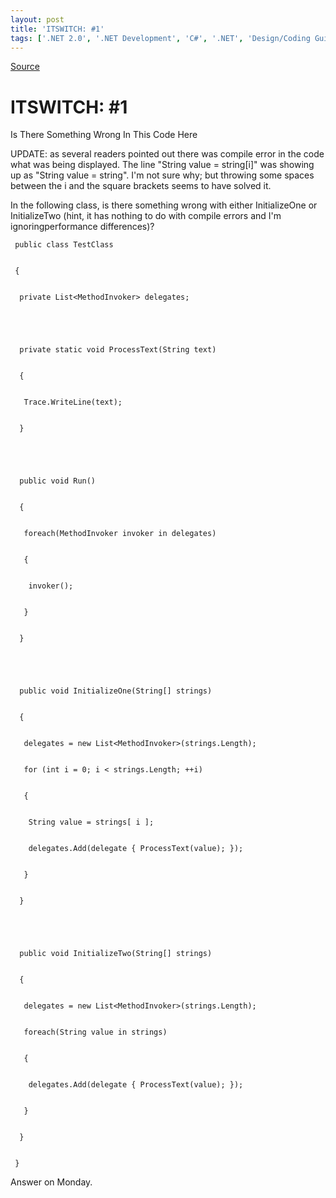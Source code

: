 ```yaml
---
layout: post
title: 'ITSWITCH: #1'
tags: ['.NET 2.0', '.NET Development', 'C#', '.NET', 'Design/Coding Guidance', 'ITSWITCH', 'Pop Quiz', 'Software Development', 'msmvps']
---
```

[Source](http://blogs.msmvps.com/peterritchie/2008/07/25/itswitch-1/ "Permalink to ITSWITCH: #1")

# ITSWITCH: #1

Is There Something Wrong In This Code Here

UPDATE: as several readers pointed out there was compile error in the code what was being displayed. The line "String value = string[i]" was showing up as "String value = string". I'm not sure why; but throwing some spaces between the i and the square brackets seems to have solved it.

In the following class, is there something wrong with either InitializeOne or InitializeTwo (hint, it has nothing to do with compile errors and I'm ignoringperformance differences)?
    
    
     public class TestClass
    
    
     {
    
    
      private List<MethodInvoker> delegates;
    
    
    
    
    
      private static void ProcessText(String text)
    
    
      {
    
    
       Trace.WriteLine(text);
    
    
      }
    
    
    
    
    
      public void Run()
    
    
      {
    
    
       foreach(MethodInvoker invoker in delegates)
    
    
       {
    
    
        invoker();
    
    
       }
    
    
      }
    
    
    
    
    
      public void InitializeOne(String[] strings)
    
    
      {
    
    
       delegates = new List<MethodInvoker>(strings.Length);
    
    
       for (int i = 0; i < strings.Length; ++i)
    
    
       {
    
    
        String value = strings[ i ];
    
    
        delegates.Add(delegate { ProcessText(value); });
    
    
       }
    
    
      }
    
    
    
    
    
      public void InitializeTwo(String[] strings)
    
    
      {
    
    
       delegates = new List<MethodInvoker>(strings.Length);
    
    
       foreach(String value in strings)
    
    
       {
    
    
        delegates.Add(delegate { ProcessText(value); });
    
    
       }
    
    
      }
    
    
     }

Answer on Monday.


